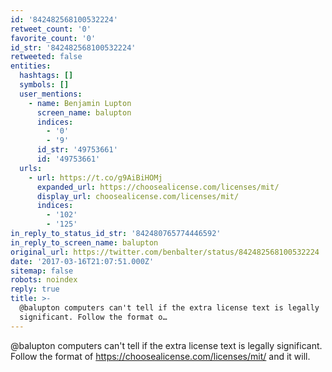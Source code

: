 ```yaml
---
id: '842482568100532224'
retweet_count: '0'
favorite_count: '0'
id_str: '842482568100532224'
retweeted: false
entities:
  hashtags: []
  symbols: []
  user_mentions:
    - name: Benjamin Lupton
      screen_name: balupton
      indices:
        - '0'
        - '9'
      id_str: '49753661'
      id: '49753661'
  urls:
    - url: https://t.co/g9AiBiHOMj
      expanded_url: https://choosealicense.com/licenses/mit/
      display_url: choosealicense.com/licenses/mit/
      indices:
        - '102'
        - '125'
in_reply_to_status_id_str: '842480765774446592'
in_reply_to_screen_name: balupton
original_url: https://twitter.com/benbalter/status/842482568100532224
date: '2017-03-16T21:07:51.000Z'
sitemap: false
robots: noindex
reply: true
title: >-
  @balupton computers can't tell if the extra license text is legally
  significant. Follow the format o…
---
```


@balupton computers can't tell if the extra license text is legally significant. Follow the format of https://choosealicense.com/licenses/mit/ and it will.